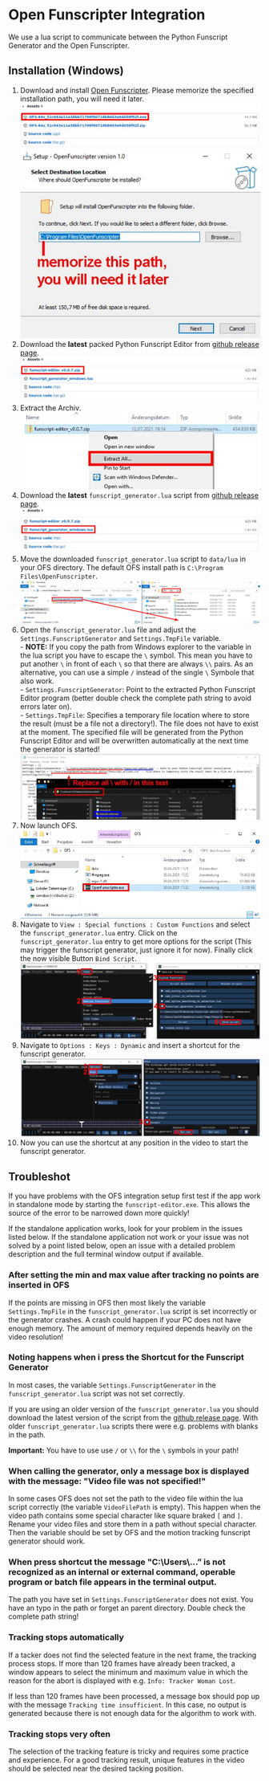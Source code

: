 # Open Funscripter Integration

We use a lua script to communicate between the Python Funscript Generator and the Open Funscripter.

## Installation (Windows)

1. Download and install [Open Funscripter](https://github.com/OpenFunscripter/OFS/releases). Please memorize the specified installation path, you will need it later.
   <br> ![OFS installation Step 1](./images/ofs_installation_01.jpg)
   <br> ![OFS installation Step 2](./images/ofs_installation_02.jpg)
2. Download the **latest** packed Python Funscript Editor from [github release page](https://github.com/michael-mueller-git/Python-Funscript-Editor/releases).
   <br> ![Funscript Editor Windows Release](./images/ofs_integration_01.jpg)
3. Extract the Archiv.
   <br> ![Extract Python Funscript Editor Windows Release](./images/ofs_integration_02.jpg)
4. Download the **latest** `funscript_generator.lua` script from [github release page](https://github.com/michael-mueller-git/Python-Funscript-Editor/releases).
   <br> ![OFS integration Windows Release](./images/ofs_integration_03.jpg)
5. Move the downloaded `funscript_generator.lua` script to `data/lua` in your OFS directory. The default OFS install path is `C:\Program Files\OpenFunscripter`.
   <br> ![Copy the OFS integration script to the lua folder](./images/ofs_integration_04.jpg)
6. Open the `funscript_generator.lua` file and adjust the `Settings.FunscriptGenerator` and `Settings.TmpFile` variable.
   <br> - **NOTE:** If you copy the path from Windows explorer to the variable in the lua script you have to escape the `\` symbol. This mean you have to put another `\` in front of each `\` so that there are always `\\` pairs. As an alternative, you can use a simple `/` instead of the single `\` Symbole that also work.
   <br> - `Settings.FunscriptGenerator`: Point to the extracted Python Funscript Editor program (better double check the complete path string to avoid errors later on).
   <br> - `Settings.TmpFile`: Specifies a temporary file location where to store the result (must be a file not a directory!). The file does not have to exist at the moment. The specified file will be generated from the Python Funscript Editor and will be overwritten automatically at the next time the generator is started!
   <br> ![Adjust Settings/Variables in the lua Script](./images/ofs_integration_05.jpg)
7. Now launch OFS.
   <br> ![Start OFS](./images/ofs_integration_06.jpg)
8. Navigate to `View : Special functions : Custom Functions` and select the `funscript_generator.lua` entry. Click on the `funscript_generator.lua` entry to get more options for the script (This may trigger the funscript generator, just ignore it for now). Finally click the now visible Button `Bind Script`.
   <br> ![Enable OFS Integration](./images/ofs_integration_07.jpg)
9. Navigate to `Options : Keys : Dynamic` and insert a shortcut for the funscript generator.
   <br> ![Assign an Shortcut](./images/ofs_integration_08.jpg)
10. Now you can use the shortcut at any position in the video to start the funscript generator.

## Troubleshot

If you have problems with the OFS integration setup first test if the app work in standalone mode by starting the `funscript-editor.exe`. This allows the source of the error to be narrowed down more quickly!

If the standalone application works, look for your problem in the issues listed below. If the standalone application not work or your issue was not solved by a point listed below, open an issue with a detailed problem description and the full terminal window output if available.

### After setting the min and max value after tracking no points are inserted in OFS

If the points are missing in OFS then most likely the variable `Settings.TmpFile` in the `funscript_generator.lua` script is set incorrectly or the generator crashes. A crash could happen if your PC does not have enough memory. The amount of memory required depends heavily on the video resolution!

### Noting happens when i press the Shortcut for the Funscript Generator

In most cases, the variable `Settings.FunscriptGenerator` in the `funscript_generator.lua` script was not set correctly.

If you are using an older version of the `funscript_generator.lua` you should download the latest version of the script from the [github release page](https://github.com/michael-mueller-git/Python-Funscript-Editor/releases). With older `funscript_generator.lua` scripts there were e.g. problems with blanks in the path.

**Important:** You have to use use `/` or `\\` for the `\` symbols in your path!

### When calling the generator, only a message box is displayed with the message: "Video file was not specified!"

In some cases OFS does not set the path to the video file within the lua script correctly (the variable `VideoFilePath` is empty). This happen when the video path contains some special character like square braked `[` and `]`. Rename your video files and store them in a path without special character. Then the variable should be set by OFS and the motion tracking funscript generator should work.

### When press shortcut the message "C:\Users\\...” is not recognized as an internal or external command, operable program or batch file appears in the terminal output.

The path you have set in `Settings.FunscriptGenerator` does not exist. You have an typo in the path or forget an parent directory. Double check the complete path string!

### Tracking stops automatically

If a tacker does not find the selected feature in the next frame, the tracking process stops. If more than 120 frames have already been tracked, a window appears to select the minimum and maximum value in which the reason for the abort is displayed with e.g. `Info: Tracker Woman Lost`.

If less than 120 frames have been processed, a message box should pop up with the message `Tracking time insufficient`. In this case, no output is generated because there is not enough data for the algorithm to work with.

### Tracking stops very often

The selection of the tracking feature is tricky and requires some practice and experience. For a good tracking result, unique features in the video should be selected near the desired tacking position.
